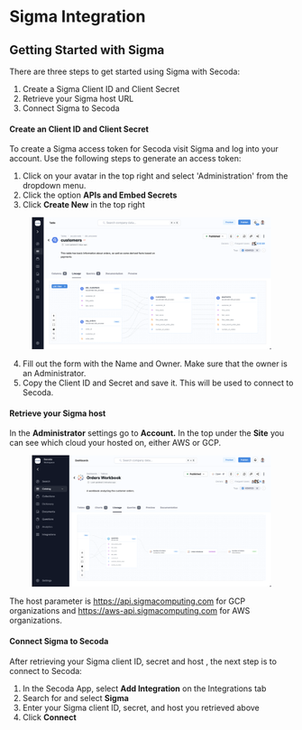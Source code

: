 # Sigma Integration

## **Getting Started with Sigma** <a href="#h_3a4bfd6458" id="h_3a4bfd6458"></a>

There are three steps to get started using Sigma with Secoda:

1. Create a Sigma Client ID and Client Secret
2. Retrieve your Sigma host URL
3. Connect Sigma to Secoda

#### **Create an Client ID and Client Secret** <a href="#h_0d871f44cf" id="h_0d871f44cf"></a>

To create a Sigma access token for Secoda visit Sigma and log into your account. Use the following steps to generate an access token:

1. Click on your avatar in the top right and select 'Administration' from the dropdown menu.
2. Click the option **APIs and Embed Secrets**
3. Click **Create New** in the top right

<figure><img src="../.gitbook/assets/image (1).png" alt=""><figcaption></figcaption></figure>

4. Fill out the form with the Name and Owner. Make sure that the owner is an Administrator.
5. Copy the Client ID and Secret and save it. This will be used to connect to Secoda.

#### **Retrieve your Sigma host** <a href="#h_2e32c48e7f" id="h_2e32c48e7f"></a>

In the **Administrator** settings go to **Account.** In the top under the **Site** you can see which cloud your hosted on, either AWS or GCP.

<figure><img src="../.gitbook/assets/image (7).png" alt=""><figcaption></figcaption></figure>

The host parameter is https://api.sigmacomputing.com for GCP organizations and https://aws-api.sigmacomputing.com for AWS organizations.

#### **Connect Sigma to Secoda** <a href="#h_b1c101d905" id="h_b1c101d905"></a>

After retrieving your Sigma client ID, secret and host , the next step is to connect to Secoda:

1. In the Secoda App, select **Add Integration** on the Integrations tab
2. Search for and select **Sigma**
3. Enter your Sigma client ID, secret, and host you retrieved above
4. Click **Connect**

